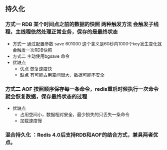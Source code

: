 ## 持久化 
### 方式一 RDB 某个时间点之前的数据的快照 两种触发方法 会触发子线程，主线程依然处理正常业务，保存的是最终状态
- 方式一 通过配置参数  save 601000 这个含义是60秒内1000个key发生变化就会触发一次RDB快照
- 方式二 主动使用bgsave 命令
- 优缺点
  - 优点 恢复速度快
  - 缺点 有可能占用空间很大，数据可能不安全
### 方式二 AOF 按照顺序保存每一条命令，redis重启时候执行一次命令就会恢复数据，保存最终状态的过程
- 优缺点
  - 占用空间小，数据相对安全，最少损失的只丢失一条命令
  - 加载速度慢
### 混合持久化 ：Redis 4.0后支持RDB和AOF的结合方式，兼具两者优点。